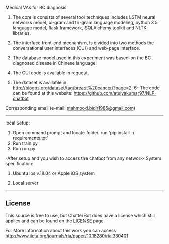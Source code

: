 Medical VAs for BC diagnosis.

1. The core is consists of several tool techniques includes LSTM neural networks model, bi-gram and tri-gram language modeling, python 3.5   language model, flask framework, SQLAlchemy toolkit and NLTK libraries. 

2. The interface front-end mechanism, is divided into two methods the conversational user interfaces (CUI) and web-page interface. 

3. The database model used in this experiment was based-on the BC diagnosed disease in Chinese language. 

4. The CUI code is available in request. 

5. The dataset is available in http://biogps.org/dataset/tag/breast%20cancer/?page=2.
6- The code can be found at this website: https://github.com/atulyakumar97/NLP-chatbot

Corresponding email (e-mail: mahmood.bidir1985@gmail.com)

------------------------------------------------------------------------------------------------------------------------------------------
 local Setup:
 1. Open command prompt and locate folder. run 'pip install -r requirements.txt'
 2. Run train.py
 3. Run run.py
 
 -After setup and you wish to access the chatbot from any network-
 System specification:
 
 1. Ubuntu Ios v.18.04 or Apple iOS system 
 
 2. Local server
 
------------------------------------------------------------------------------------------------------------------------------------------
## License
This source is free to use, but ChatterBot does have a license which still applies and can be found on the [LICENSE](https://github.com/gunthercox/ChatterBot/blob/master/LICENSE) page.

For More information about this work you can access http://www.iieta.org/journals/ria/paper/10.18280/ria.330401



